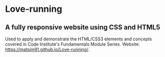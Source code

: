 # Love-running
## A fully responsive website using CSS and HTML5
 Used to apply and demonstrate the HTML/CSS3 elements and concepts covered in Code Institute's Fundamentals Module Series.
 Website: https://matsim91.github.io/Love-running/.
